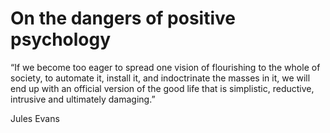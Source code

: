 # On the dangers of positive psychology

“If we become too eager to spread one vision of flourishing to the whole of society, to automate it, install it, and indoctrinate the masses in it, we will end up with an official version of the good life that is simplistic, reductive, intrusive and ultimately damaging.”

Jules Evans

